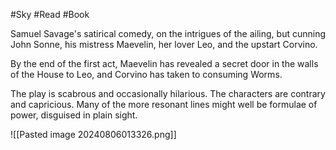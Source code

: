 #Sky #Read #Book 

Samuel Savage's satirical comedy, on the intrigues of the ailing, but cunning John Sonne, his mistress Maevelin, her lover Leo, and the upstart Corvino.

By the end of the first act, Maevelin has revealed a secret door in the walls of the House to Leo, and Corvino has taken to consuming Worms.

The play is scabrous and occasionally hilarious. The characters are contrary and capricious. Many of the more resonant lines might well be formulae of power, disguised in plain sight.

![[Pasted image 20240806013326.png]]
